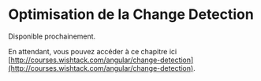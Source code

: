 # Optimisation de la Change Detection

Disponible prochainement.

En attendant, vous pouvez accéder à ce chapitre ici [http://courses.wishtack.com/angular/change-detection](http://courses.wishtack.com/angular/change-detection).

